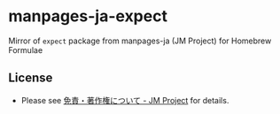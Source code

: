 # manpages-ja-expect
Mirror of `expect` package from manpages-ja (JM Project) for Homebrew Formulae

## License

- Please see [免責・著作権について - JM Project](https://linuxjm.osdn.jp/copyright.html#roff-copyright) for details.
